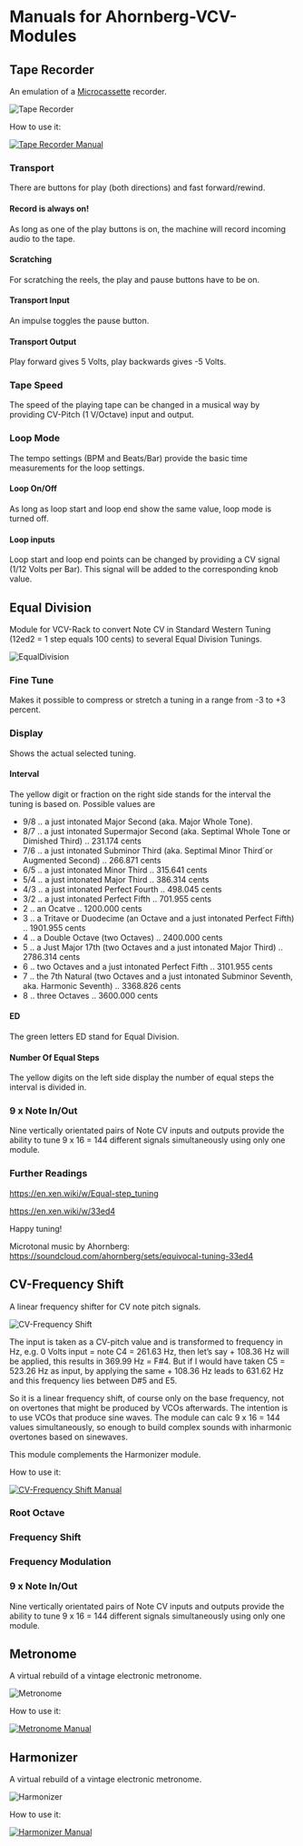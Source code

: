 # Manuals for Ahornberg-VCV-Modules

## Tape Recorder

An emulation of a [Microcassette](https://en.wikipedia.org/wiki/Microcassette) recorder.

![Tape Recorder](TapeRecorder.png)

How to use it:

[![Tape Recorder Manual](https://img.youtube.com/vi/4BYcD7gmuQo/0.jpg)](https://www.youtube.com/watch?v=4BYcD7gmuQo)
### Transport
There are buttons for play (both directions) and fast forward/rewind.
#### Record is always on!
As long as one of the play buttons is on, the machine will record incoming audio to the tape.
#### Scratching
For scratching the reels, the play and pause buttons have to be on.
#### Transport Input
An impulse toggles the pause button.
#### Transport Output
Play forward gives 5 Volts, play backwards gives -5 Volts.
### Tape Speed
The speed of the playing tape can be changed in a musical way by providing CV-Pitch (1 V/Octave) input and output.
### Loop Mode
The tempo settings (BPM and Beats/Bar) provide the basic time measurements for the loop settings.
#### Loop On/Off
As long as loop start and loop end show the same value, loop mode is turned off.
#### Loop inputs
Loop start and loop end points can be changed by providing a CV signal (1/12 Volts per Bar). This signal will be added to the corresponding knob value.

## Equal Division

Module for VCV-Rack to convert Note CV in Standard Western Tuning (12ed2 = 1 step equals 100 cents) to several Equal Division Tunings.

![EqualDivision](EqualDivision.png)
### Fine Tune
Makes it possible to compress or stretch a tuning in a range from -3 to +3 percent.
### Display
Shows the actual selected tuning.
#### Interval
The yellow digit or fraction on the right side stands for the interval the tuning is based on.
Possible values are
* 9/8 .. a just intonated Major Second (aka. Major Whole Tone).
* 8/7 .. a just intonated Supermajor Second (aka. Septimal Whole Tone or Dimished Third) .. 231.174 cents
* 7/6 .. a just intonated Subminor Third (aka. Septimal Minor Third´or Augmented Second) .. 266.871 cents
* 6/5 .. a just intonated Minor Third .. 315.641 cents
* 5/4 .. a just intonated Major Third .. 386.314 cents
* 4/3 .. a just intonated Perfect Fourth .. 498.045 cents
* 3/2 .. a just intonated Perfect Fifth .. 701.955 cents
* 2 .. an Ocatve .. 1200.000 cents
* 3 .. a Tritave or Duodecime (an Octave and a just intonated Perfect Fifth) .. 1901.955 cents
* 4 .. a Double Octave (two Octaves) .. 2400.000 cents
* 5 .. a Just Major 17th (two Octaves and a just intonated Major Third) .. 2786.314 cents
* 6 .. two Octaves and a just intonated Perfect Fifth .. 3101.955 cents
* 7 .. the 7th Natural (two Octaves and a just intonated Subminor Seventh, aka. Harmonic Seventh) .. 3368.826 cents
* 8 .. three Octaves .. 3600.000 cents
#### ED
The green letters ED stand for Equal Division.
#### Number Of Equal Steps
The yellow digits on the left side display the number of equal steps the interval is divided in.
### 9 x Note In/Out
Nine vertically orientated pairs of Note CV inputs and outputs provide the ability to tune 9 x 16 = 144 different signals simultaneously using only one module.
### Further Readings
https://en.xen.wiki/w/Equal-step_tuning

https://en.xen.wiki/w/33ed4

Happy tuning!

Microtonal music by Ahornberg: https://soundcloud.com/ahornberg/sets/equivocal-tuning-33ed4

## CV-Frequency Shift

A linear frequency shifter for CV note pitch signals.

![CV-Frequency Shift](CVFreqShift.png)

The input is taken as a CV-pitch value and is transformed to frequency in Hz, e.g. 0 Volts input = note C4 = 261.63 Hz, then let’s say + 108.36 Hz will be applied, this results in 369.99 Hz = F#4. But if I would have taken C5 = 523.26 Hz as input, by applying the same + 108.36 Hz leads to 631.62 Hz and this frequency lies between D#5 and E5.

So it is a linear frequency shift, of course only on the base frequency, not on overtones that might be produced by VCOs afterwards. The intention is to use VCOs that produce sine waves. The module can calc 9 x 16 = 144 values simultaneously, so enough to build complex sounds with inharmonic overtones based on sinewaves.

This module complements the Harmonizer module.

How to use it:

[![CV-Frequency Shift Manual](https://img.youtube.com/vi/Yk5vrDa_Sio/0.jpg)](https://www.youtube.com/watch?v=Yk5vrDa_Sio)

### Root Octave

### Frequency Shift

### Frequency Modulation

### 9 x Note In/Out
Nine vertically orientated pairs of Note CV inputs and outputs provide the ability to tune 9 x 16 = 144 different signals simultaneously using only one module.

## Metronome

A virtual rebuild of a vintage electronic metronome.

![Metronome](Metronome.png)

How to use it:

[![Metronome Manual](https://img.youtube.com/vi/NcPUyekx2pQ/0.jpg)](https://www.youtube.com/watch?v=NcPUyekx2pQ)

## Harmonizer

A virtual rebuild of a vintage electronic metronome.

![Harmonizer](Harmonizer.png)

How to use it:

[![Harmonizer Manual](https://img.youtube.com/vi/6k2-fbuGoeU/0.jpg)](https://www.youtube.com/watch?v=6k2-fbuGoeU)
